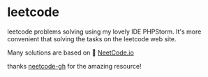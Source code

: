 # leetcode
leetcode problems solving using my lovely IDE PHPStorm.
It's more convenient that solving the tasks on the leetcode web site.

Many solutions are based on 🚀 [NeetCode.io](https://neetcode.io)

thanks [neetcode-gh](https://github.com/neetcode-gh) for the amazing resource!
